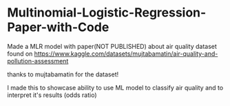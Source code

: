 # Multinomial-Logistic-Regression-Paper-with-Code

Made a MLR model with paper(NOT PUBLISHED) about air quality dataset found on https://www.kaggle.com/datasets/mujtabamatin/air-quality-and-pollution-assessment

thanks to mujtabamatin for the dataset!

I made this to showcase ability to use ML model to classify air quality and to interpret it's results (odds ratio)
